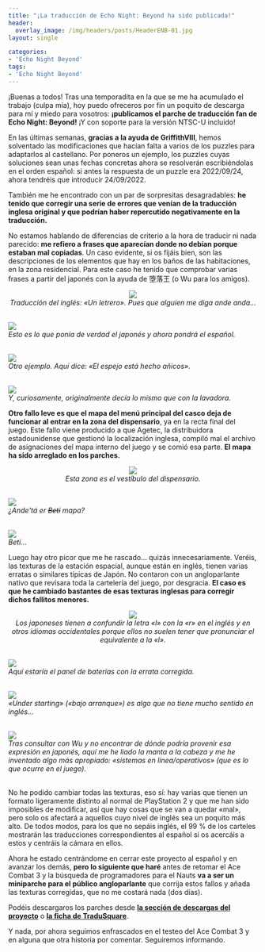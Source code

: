 ```yaml
---
title: "¡La traducción de Echo Night: Beyond ha sido publicada!"
header:
  overlay_image: /img/headers/posts/HeaderENB-01.jpg
layout: single

categories:
- 'Echo Night Beyond'
tags:
- 'Echo Night Beyond'
---
```


¡Buenas a todos! Tras una temporadita en la que se me ha acumulado el trabajo (culpa mía), hoy puedo ofreceros 
por fin un poquito de descarga para mí y miedo para vosotros: **¡publicamos el parche de traducción fan de Echo Night: 
Beyond!** ¡Y con soporte para la versión NTSC-U incluido!

<!--more-->

En las últimas semanas, **gracias a la ayuda de GriffithVIII**, hemos solventado las modificaciones que hacían falta a varios 
de los puzzles para adaptarlos al castellano. Por poneros un ejemplo, los puzzles cuyas soluciones sean unas fechas concretas 
ahora se resolverán escribiéndolas en el orden español: si antes la respuesta de un puzzle era 2022/09/24, ahora tendréis que 
introducir 24/09/2022.

También me he encontrado con un par de sorpresitas desagradables: **he tenido que corregir una serie de errores que venían de 
la traducción inglesa original y que podrían haber repercutido negativamente en la traducción.**

No estamos hablando de diferencias de criterio a la hora de traducir ni nada parecido: **me refiero a frases que aparecían donde no 
debían porque estaban mal copiadas**. Un caso evidente, si os fijáis bien, son las descripciones de los elementos que hay en los 
baños de las habitaciones, en la zona residencial. Para este caso he tenido que comprobar varias frases a partir del japonés con la 
ayuda de 堕落王 (o Wu para los amigos).

<p align="center">
  <img src="/img/2022/09/TTV-ENB-COMP-01A.jpg"><br>
<i>Traducción del inglés: «Un letrero». Pues que alguien me diga ande anda...</i><br><br>

  <img src="/img/2022/09/TTV-ENB-COMP-01B.jpg"><br>
<i>Esto es lo que ponía de verdad el japonés y ahora pondrá el español.</i><br><br>

  <img src="/img/2022/09/TTV-ENB-COMP-02A.jpg"><br>
<i>Otro ejemplo. Aquí dice: «El espejo está hecho añicos».</i><br><br>

  <img src="/img/2022/09/TTV-ENB-COMP-02B.jpg"><br>
<i>Y, curiosamente, originalmente decía lo mismo que con la lavadora.</i><br>
</p>

**Otro fallo leve es que el mapa del menú principal del casco deja de funcionar al entrar en la zona del dispensario**, ya en la 
recta final del juego. Este fallo viene producido a que Agetec, la distribuidora estadounidense que gestionó la localización inglesa, 
compiló mal el archivo de asignaciones del mapa interno del juego y se comió esa parte. **El mapa ha sido arreglado en los parches.** 

<p align="center">
  <img src="/img/2022/09/TTV-ENB-COMP-03.jpg"><br>
<i>Esta zona es el vestíbulo del dispensario.</i><br><br>

<img src="/img/2022/09/TTV-ENB-COMP-04A.jpg"><br>
<i>¿Ande'tá er <del>Beti</del> mapa?</i><br><br>

<img src="/img/2022/09/TTV-ENB-COMP-04B.jpg"><br>
<i>Beti...</i><br>
</p>

Luego hay otro picor que me he rascado... quizás innecesariamente. Veréis, las texturas de la estación espacial, aunque están en inglés, 
tienen varias erratas o similares típicas de Japón. No contaron con un angloparlante nativo que revisara toda la cartelería del juego, 
por desgracia. **El caso es que he cambiado bastantes de esas texturas inglesas para corregir dichos fallitos menores.**

<p align="center">
  <img src="/img/2022/09/TTV-ENB-COMP-05B.jpg"><br>
<i>Los japoneses tienen a confundir la letra «l» con la «r» en el inglés y en otros idiomas occidentales porque ellos no suelen tener que pronunciar el equivalente a la «l».</i><br><br>

<img src="/img/2022/09/TTV-ENB-COMP-05A.jpg"><br>
<i>Aquí estaría el panel de baterías con la errata corregida.</i><br><br>

<img src="/img/2022/09/TTV-ENB-COMP-06B.jpg"><br>
<i>«Under starting» («bajo arranque») es algo que no tiene mucho sentido en inglés...</i><br><br>

<img src="/img/2022/09/TTV-ENB-COMP-06A.jpg"><br>
<i>Tras consultar con Wu y no encontrar de dónde podría provenir esa expresión en japonés, aquí me he liado la manta a la cabeza y me he inventado algo más apropiado: «sistemas en línea/operativos» (que es lo que ocurre en el juego).</i><br><br>
</p>

No he podido cambiar todas las texturas, eso sí: hay varias que tienen un formato ligeramente distinto al normal de PlayStation 2 y que 
me han sido imposibles de modificar, así que hay cosas que se van a quedar «mal», pero solo os afectará a aquellos cuyo nivel de inglés 
sea un poquito más alto. De todos modos, para los que no sepáis inglés, el 99 % de los carteles mostrarán las traducciones correspondientes 
al español si os acercáis a estos y centráis la cámara en ellos.

Ahora he estado centrándome en cerrar este proyecto al español y en avanzar los demás, **pero lo siguiente que haré** antes de retomar el 
Ace Combat 3 y la búsqueda de programadores para el Nauts **va a ser un miniparche para el público angloparlante** que corrija estos fallos
y añada las texturas corregidas, que no me costará nada (dos días).

Podéis descargaros los parches desde **[la sección de descargas del proyecto](https://tiovictor.romhackhispano.org/echo-night-beyond/descargar/)** o **[la ficha de TraduSquare](https://tradusquare.es/proyectos/echo-night-beyond/)**.

Y nada, por ahora seguimos enfrascados en el testeo del Ace Combat 3 y en alguna que otra historia por comentar. Seguiremos informando.